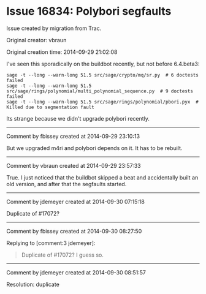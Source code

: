 # Issue 16834: Polybori segfaults

Issue created by migration from Trac.

Original creator: vbraun

Original creation time: 2014-09-29 21:02:08

I've seen this sporadically on the buildbot recently, but not before 6.4.beta3:

```
sage -t --long --warn-long 51.5 src/sage/crypto/mq/sr.py  # 6 doctests failed
sage -t --long --warn-long 51.5 src/sage/rings/polynomial/multi_polynomial_sequence.py  # 9 doctests failed
sage -t --long --warn-long 51.5 src/sage/rings/polynomial/pbori.pyx  # Killed due to segmentation fault
```

Its strange because we didn't upgrade polybori recently.


---

Comment by fbissey created at 2014-09-29 23:10:13

But we upgraded m4ri and polybori depends on it. It has to be rebuilt.


---

Comment by vbraun created at 2014-09-29 23:57:33

True. I just noticed that the buildbot skipped a beat and accidentally built an old version, and after that the segfaults started.


---

Comment by jdemeyer created at 2014-09-30 07:15:18

Duplicate of #17072?


---

Comment by fbissey created at 2014-09-30 08:27:50

Replying to [comment:3 jdemeyer]:
> Duplicate of #17072?
I guess so.


---

Comment by jdemeyer created at 2014-09-30 08:51:57

Resolution: duplicate
